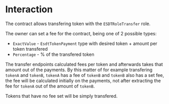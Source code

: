 # Interaction

The contract allows transfering token with the `ESDTRoleTransfer` role.

The owner can set a fee for the contract, being one of 2 possible types:

- `ExactValue` - `EsdtTokenPayment` type with desired token  + amount per token transfered
- `Percentage` - % of the transfered token

The transfer endpoints calculated fees per token and afterwards takes that  amount out of the payments. 
By this matter of for example transfering `tokenA` and `tokenB`, `tokenA` has a fee of `tokenB` and `tokenB` also has a set fee, the fee will be calculated initially on the payments, not after extracting the fee for `tokenA` out of the amount of `tokenB`. 

Tokens that have no fee set will be simply transfered.

